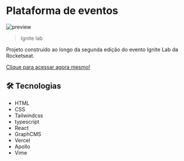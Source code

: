 # Plataforma de eventos

![preview](https://i.imgur.com/PFI3brd.png)

> Ignite lab

Projeto construído ao longo da segunda edição do evento Ignite Lab da Rocketseat.

[Clique para acessar agora mesmo!](https://plataforma-de-eventos-git-master-marlonvcs.vercel.app)

## 🛠️ Tecnologias

- HTML
- CSS
- Tailwindcss
- typescript
- React
- GraphCMS
- Vercel
- Apollo
- Vime